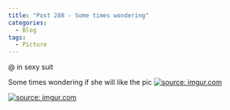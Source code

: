 ```yaml
---
title: "Post 288 - Some times wondering"
categories:
  - Blog
tags:
  - Picture
---
```


@ in sexy suit

Some times wondering if she will like the pic
<a href="https://imgur.com/MIGgge0"><img src="https://i.imgur.com/MIGgge0.jpg" title="source: imgur.com" /></a>

<a href="https://imgur.com/vyYRe5U"><img src="https://i.imgur.com/vyYRe5U.jpg" title="source: imgur.com" /></a>


<script src="https://utteranc.es/client.js"
        repo="serendipityinlife/serendipityinlife.github.io"
        issue-term="pathname"
        theme="github-light"
        crossorigin="anonymous"
        async>
</script>

